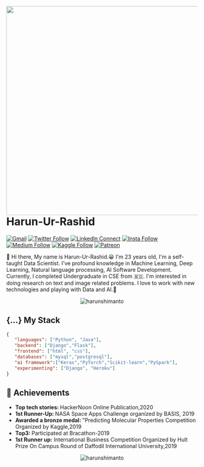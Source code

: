 <a target="_blank" href="https://harunshimanto.github.io/"><img width="550" align="right" src="https://careers.eclerx.com/images/01.jpg"></a>

# Harun-Ur-Rashid

[![Gmail](https://img.shields.io/badge/%20-Send%20Mail-black?color=14171A&labelColor=ef5350&logo=gmail&logoColor=ffffff)](mailto:harunurrashid47@hotmail.com?subject=From%20GitHub&cc=harun15-6647@diu.edu.bd&body=Hi,%20there.%20Found%20you%20from%20GitHub.)
[![Twitter Follow](https://img.shields.io/badge/dynamic/json.svg?color=14171A&labelColor=37474f&logo=twitter&logoColor=4fc3f7&label=&query=%24[0].followers_count&url=https%3A%2F%2Fcdn.syndication.twimg.com%2Fwidgets%2Ffollowbutton%2Finfo.json%3Fscreen_names%3Dharunurrashid97&suffix=%20Followers)](https://twitter.com/harunurrashid97)
[![LinkedIn Connect](https://img.shields.io/badge/%20-Connect-black?color=14171A&labelColor=212121&logo=linkedin&logoColor=ffffff)](https://www.linkedin.com/in/harun-ur-rashid6647/)
[![Insta Follow](https://img.shields.io/badge/%20-Follow-black?color=14171A&labelColor=d81b60&logo=instagram&logoColor=ffffff)](https://www.instagram.com/harunurrashid96/)
[![Medium Follow](https://img.shields.io/badge/%20-Follow-black?color=14171A&labelColor=050404&logo=medium&logoColor=ffffff)](https://towardsdatascience.com/@harunurrashid97)
[![Kaggle Follow](https://img.shields.io/badge/%20-Follow-black?color=14171A&labelColor=37474f&logo=kaggle&logoColor=4fc3f7)](https://kaggle.com/harunshimanto)
[![Patreon](https://img.shields.io/badge/%20-Support-black?color=14171A&labelColor=04945c&logo=patreon&logoColor=ffffff)](https://www.patreon.com/harunurrashid)


:wave: Hi there, My name is Harun-Ur-Rashid.😀 I'm 23 years old, I'm a self-taught Data Scientist.
I've profound knowledge in Machine Learning, Deep Learning, Natural language processing, AI Software Development. 
Currently, I completed Undergraduate in CSE from 🇧🇩. 
I'm interested in doing research on text and image related problems. 
I love to work with new technologies and playing with Data and AI.🤖

<p align="center"> <img src="https://komarev.com/ghpvc/?username=harunshimanto" alt="harunshimanto" /> </p>

## {...} My Stack

```json
{
   "languages": ["Python", "Java"],
   "backend": ["Django","Flask"],
   "frontend": ["html", "css"],
   "databases": ["mysql","postgresql"],
   "ai framework":["Keras","PyTorch","Scikit-learn","PySpark"],
   "experimenting": ["Django", "Heroku"]
}
```
## :tada: Achievements

<ul>
  <li>
     <b>Top tech stories: </b> HackerNoon Online Publication,2020
   </li>
  <li>
     <b>1st Runner-Up: </b> NASA Space Apps Challenge organized by BASIS, 2019
   </li> 
   <li>
     <b>Awarded a bronze medal: </b> "Predicting Molecular Properties Competition Organized by Kaggle,2019
   </li>
   <li>
     <b>Top3: </b> Participated at Bracathon-2019
   </li>
   <li>
     <b>1st Runner up:</b> International Business Competition Organized by Hult Prize On Campus Round of Daffodil International University,2019
   </li>
</ul>

<p align="center"> <img src="https://github-readme-stats.vercel.app/api?username=harunshimanto&show_icons=true" alt="harunshimanto" /> </h1>
